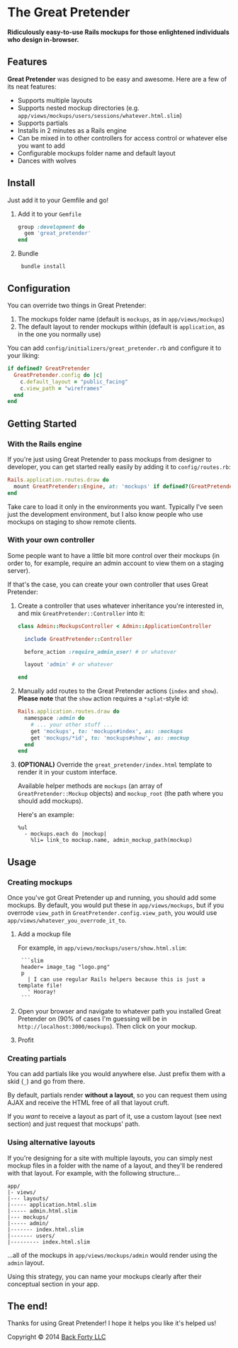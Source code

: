 # The Great Pretender

**Ridiculously easy-to-use Rails mockups for those enlightened individuals who design in-browser.**

## Features

**Great Pretender** was designed to be easy and awesome. Here are a few of its neat features:

- Supports multiple layouts
- Supports nested mockup directories (e.g. `app/views/mockups/users/sessions/whatever.html.slim`)
- Supports partials
- Installs in 2 minutes as a Rails engine
- Can be mixed in to other controllers for access control or whatever else you want to add
- Configurable mockups folder name and default layout
- Dances with wolves

## Install

Just add it to your Gemfile and go!

1. Add it to your `Gemfile`

	```ruby
	group :development do
	  gem 'great_pretender'
	end
	```

2. Bundle

		bundle install

## Configuration

You can override two things in Great Pretender:

1. The mockups folder name (default is `mockups`, as in `app/views/mockups`)
2. The default layout to render mockups within (default is `application`, as in the one you normally use)

You can add `config/initializers/great_pretender.rb` and configure it to your liking:

```ruby
if defined? GreatPretender
  GreatPretender.config do |c|
    c.default_layout = "public_facing"
    c.view_path = "wireframes"
  end
end
```

## Getting Started

### With the Rails engine

If you're just using Great Pretender to pass mockups from designer to developer, you can get started really easily by adding it to  `config/routes.rb`:

```ruby
Rails.application.routes.draw do
  mount GreatPretender::Engine, at: 'mockups' if defined?(GreatPretender)
end
```

Take care to load it only in the environments you want. Typically I've seen just the development environment, but I also know people who use mockups on staging to show remote clients.

### With your own controller

Some people want to have a little bit more control over their mockups (in order to, for example, require an admin account to view them on a staging server).

If that's the case, you can create your own controller that uses Great Pretender:

1. Create a controller that uses whatever inheritance you're interested in, and mix `GreatPretender::Controller` into it:

	```ruby
	class Admin::MockupsController < Admin::ApplicationController

	  include GreatPretender::Controller

	  before_action :require_admin_user! # or whatever

	  layout 'admin' # or whatever

	end
	```

2. Manually add routes to the Great Pretender actions (`index` and `show`). **Please note** that the `show` action requires a `*splat`-style id:

	```ruby
	Rails.application.routes.draw do
	  namespace :admin do
	    # ... your other stuff ...
	    get 'mockups', to: 'mockups#index', as: :mockups
	    get 'mockups/*id', to: 'mockups#show', as: :mockup
	  end
	end
	```

3. **(OPTIONAL)** Override the `great_pretender/index.html` template to render it in your custom interface.

	Available helper methods are `mockups` (an array of `GreatPretender::Mockup` objects) and `mockup_root` (the path where you should add mockups).

	Here's an example:

	```haml
	%ul
	  - mockups.each do |mockup|
	    %li= link_to mockup.name, admin_mockup_path(mockup)
	```

## Usage

### Creating mockups

Once you've got Great Pretender up and running, you should add some mockups. By default, you would put these in `app/views/mockups`, but if you overrode `view_path` in `GreatPretender.config.view_path`, you would use `app/views/whatever_you_overrode_it_to`.

1. Add a mockup file

	For example, in `app/views/mockups/users/show.html.slim`:

		```slim
		header= image_tag "logo.png"
		p
		  | I can use regular Rails helpers because this is just a template file!
		  ' Hooray!
		```

2. Open your browser and navigate to whatever path you installed Great Pretender on (90% of cases I'm guessing will be in `http://localhost:3000/mockups`). Then click on your mockup.

3. Profit

### Creating partials

You can add partials like you would anywhere else. Just prefix them with a skid (`_`) and go from there.

By default, partials render **without a layout**, so you can request them using AJAX and receive the HTML free of all that layout cruft.

If you *want* to receive a layout as part of it, use a custom layout (see next section) and just request that mockups' path.

### Using alternative layouts

If you're designing for a site with multiple layouts, you can simply nest mockup files in a folder with the name of a layout, and they'll be rendered with that layout. For example, with the following structure...

```
app/
|- views/
|--- layouts/
|----- application.html.slim
|----- admin.html.slim
|--- mockups/
|----- admin/
|------- index.html.slim
|------- users/
|--------- index.html.slim
```

...all of the mockups in `app/views/mockups/admin` would render using the `admin` layout.

Using this strategy, you can name your mockups clearly after their conceptual section in your app.

## The end!

Thanks for using Great Pretender! I hope it helps you like it's helped us!

Copyright &copy; 2014 [Back Forty LLC](http://www.inthebackforty.com/)
